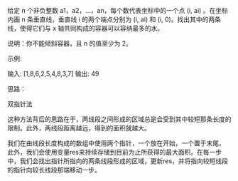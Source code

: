 给定 n 个非负整数 a1，a2，...，an，每个数代表坐标中的一个点 (i, ai) 。在坐标内画 n 条垂直线，垂直线 i 的两个端点分别为 (i, ai) 和 (i, 0)。找出其中的两条线，使得它们与 x 轴共同构成的容器可以容纳最多的水。

说明：你不能倾斜容器，且 n 的值至少为 2。

示例:

输入: [1,8,6,2,5,4,8,3,7]
输出: 49

思路：

双指针法

这种方法背后的思路在于，两线段之间形成的区域总是会受到其中较短那条长度的限制。此外，两线段距离越远，得到的面积就越大。

我们在由线段长度构成的数组中使用两个指针，一个放在开始，一个置于末尾。 此外，我们会使用变量res来持续存储到目前为止所获得的最大面积。在每一步中，我们会找出指针所指向的两条线段形成的区域，更新res，并将指向较短线段的指针向较长线段那端移动一步。
